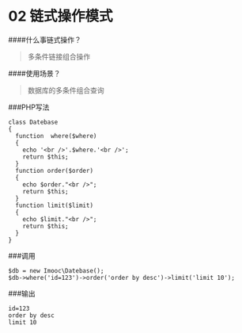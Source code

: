 # 02 链式操作模式


####什么事链式操作？
   
> 多条件链接组合操作


####使用场景？
  
>  数据库的多条件组合查询
   
###PHP写法
```
class Datebase
{
  function  where($where)
  {
    echo '<br />'.$where.'<br />';
    return $this;
  }
  function order($order)
  {
    echo $order."<br />";
    return $this;
  }
  function limit($limit)
  {
    echo $limit."<br />";
    return $this;
  }
}
```
###调用
```
$db = new Imooc\Datebase();
$db->where('id=123')->order('order by desc')->limit('limit 10');
```
###输出
```
id=123
order by desc
limit 10
```